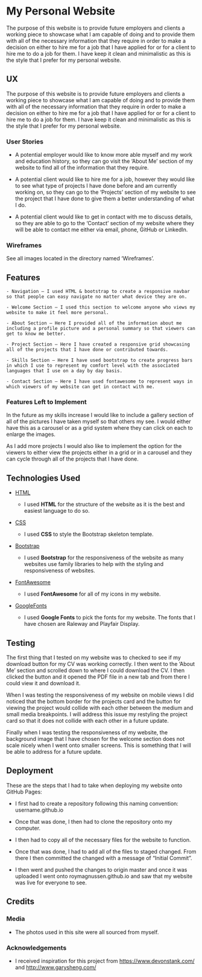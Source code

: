 # My Personal Website

The purpose of this website is to provide future employers and clients a working piece to showcase what I am capable of doing and to provide them with all of the necessary information that they require in order to make a decision on either to hire me for a job that I have applied for or for a client to hire me to do a job for them. I have keep it clean and minimalistic as this is the style that I prefer for my personal website.
 
## UX
 
The purpose of this website is to provide future employers and clients a working piece to showcase what I am capable of doing and to provide them with all of the necessary information that they require in order to make a decision on either to hire me for a job that I have applied for or for a client to hire me to do a job for them. I have keep it clean and minimalistic as this is the style that I prefer for my personal website.

### User Stories

- A potential employer would like to know more able myself and my work and education history, so they can go visit the ‘About Me’ section of my website to find all of the information that they require.

- A potential client would like to hire me for a job, however they would like to see what type of projects I have done before and am currently working on, so they can go to the ‘Projects’ section of my website to see the project that I have done to give them a better understanding of what I do.

- A potential client would like to get in contact with me to discuss details, so they are able to go to the ‘Contact’ section of my website where they will be able to contact me either via email, phone, GitHub or LinkedIn.

### Wireframes

See all images located in the directory named ‘Wireframes’.

## Features

    - Navigation – I used HTML & bootstrap to create a responsive navbar so that people can easy navigate no matter what device they are on.
      
    - Welcome Section – I used this section to welcome anyone who views my website to make it feel more personal.
      
    - About Section – Here I provided all of the information about me including a profile picture and a personal summary so that viewers can get to know me better.
      
    - Project Section – Here I have created a responsive grid showcasing all of the projects that I have done or contributed towards.
      
    - Skills Section – Here I have used bootstrap to create progress bars in which I use to represent my comfort level with the associated languages that I use on a day by day basis.

    - Contact Section – Here I have used fontawesome to represent ways in which viewers of my website can get in contact with me.
 
### Features Left to Implement

In the future as my skills increase I would like to include a gallery section of all of the pictures I have taken myself so that others my see. I would either have this as a carousel or as a grid system where they can click on each to enlarge the images.

As I add more projects I would also like to implement the option for the viewers to either view the projects either in a grid or in a carousel and they can cycle through all of the projects that I have done.

## Technologies Used

- [HTML](https://html.com/)
    - I used **HTML** for the structure of the website as it is the best and easiest language to do so.

- [CSS](https://www.w3schools.com/css/css_intro.asp)
    - I used **CSS** to style the Bootstrap skeleton template.

- [Bootstrap](https://getbootstrap.com)
    - I used **Bootstrap** for the responsiveness of the website as many websites use family libraries to help with the styling and responsiveness of websites.

- [FontAwesome](https://fontawesome.com)
    - I used **FontAwesome** for all of my icons in my website.

- [GoogleFonts](https://fonts.google.com)
    - I used **Google Fonts** to pick the fonts for my website. The fonts that I have chosen are Raleway and Playfair Display.


## Testing

The first thing that I tested on my website was to checked to see if my download button for my CV was working correctly. I then went to the ‘About Me’ section and scrolled down to where I could download the CV. I then clicked the button and it opened the PDF file in a new tab and from there I could view it and download it.

When I was testing the responsiveness of my website on mobile views I did noticed that the bottom border for the projects card and the button for viewing the project would collide with each other between the medium and small media breakpoints. I will address this issue my restyling the project card so that it does not collide with each other in a future update.

Finally when I was testing the responsiveness of my website, the background image that I have chosen for the welcome section does not scale nicely when I went onto smaller screens. This is something that I will be able to address for a future update.

## Deployment

These are the steps that I had to take when deploying my website onto GitHub Pages:

- I first had to create a repository following this naming convention: username.github.io

- Once that was done, I then had to clone the repository onto my computer.

- I then had to copy all of the necessary files for the website to function.

- Once that was done, I had to add all of the files to staged changed. From there I then committed the changed with a message of “Initial Commit”.

- I then went and pushed the changes to origin master and once it was uploaded I went onto roymagnussen.github.io and saw that my website was live for everyone to see.

## Credits

### Media
- The photos used in this site were all sourced from myself.

### Acknowledgements

- I received inspiration for this project from https://www.devonstank.com/ and http://www.garysheng.com/
